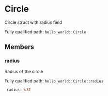 # Circle

Circle struct with radius field

Fully qualified path: `hello_world::Circle`

## Members

### radius

Radius of the circle

Fully qualified path: `hello_world::Circle::radius`

```rust
 radius: u32
```


